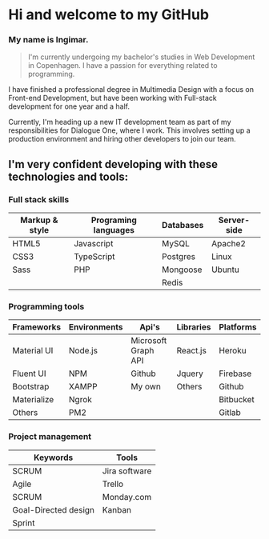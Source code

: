 # Hi and welcome to my GitHub 

### My name is Ingimar. 

> I'm currently undergoing my bachelor's studies in Web Development in Copenhagen. I have a passion for everything related to programming.

I have finished a professional degree in Multimedia Design with a focus on Front-end Development, but have been working with Full-stack development for one year and a half.

Currently, I'm heading up a new IT development team as part of my responsibilities for Dialogue One, where I work. This involves setting up a production environment and hiring other developers to join our team.

## I'm very confident developing with these technologies and tools:

### Full stack skills

| Markup & style    | Programing languages  | Databases     | Server-side  |
| -------------     | -------------         | ------------- | -------------|
| HTML5             | Javascript            | MySQL         | Apache2      |
| CSS3              | TypeScript            | Postgres      | Linux        |
| Sass              | PHP                   | Mongoose      | Ubuntu       |
|                   |                       | Redis         |              |

### Programming tools

| Frameworks    | Environments    | Api's                 | Libraries     | Platforms        |
| ------------- | -------------   | -------------         |-------------  | -------------    | 
| Material UI   | Node.js         | Microsoft Graph API   |React.js       | Heroku           |
| Fluent UI     | NPM             | Github                |Jquery         | Firebase         |
| Bootstrap     | XAMPP           | My own                |Others         | Github           |
| Materialize   | Ngrok           |                       |               | Bitbucket        |
| Others        | PM2             |                       |               | Gitlab           |

### Project management
| Keywords      | Tools         |
| ------------- | ------------- |
| SCRUM | Jira software | 
| Agile | Trello        |
| SCRUM | Monday.com |
| Goal-Directed design | Kanban |
| Sprint | |

